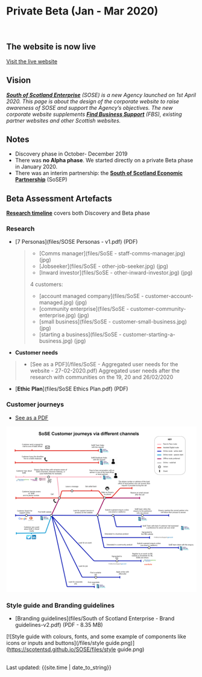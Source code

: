 
# Private Beta (Jan - Mar 2020)
<br>

## The website is now live
[Visit the live website](https://www.southofscotlandenterprise.com/)

## Vision
_[**South of Scotland Enterprise**](https://www.southofscotlandenterprise.com/) (SOSE) is a new Agency launched on 1st April 2020._
_This page is about the design of the corporate website to raise awareness of SOSE and support the Agency’s objectives._
_The new corporate website supplements [**Find Business Support**](https://www.findbusinesssupport.gov.scot/) (FBS), existing partner websites and other Scottish websites._


## Notes
- Discovery phase in October- December 2019
- There was **no Alpha phase**. We started directly on a private Beta phase in January 2020.
- There was an interim partnership: the [**South of Scotland Economic Partnership**](https://www.sosep.co.uk) (SoSEP)

## Beta Assessment Artefacts

[**Research timeline**](timeline) covers both Discovery and Beta phase


### Research

* [7 Personas](files/SOSE Personas - v1.pdf) (PDF)

    >- [Comms manager](files/SoSE - staff-comms-manager.jpg) (jpg)
    >- [Jobseeker](files/SoSE - other-job-seeker.jpg) (jpg)
    >- [Inward investor](files/SoSE - other-inward-investor.jpg) (jpg)
    >
    >4 customers:
    >
    >- [account managed company](files/SoSE - customer-account-managed.jpg) (jpg)
    >- [community enterprise](files/SoSE - customer-community- enterprise.jpg) (jpg)
    >- [small business](files/SoSE - customer-small-business.jpg) (jpg)
    >- [starting a business](files/SoSE - customer-starting-a-business.jpg) (jpg)
 

* **Customer needs**
>- [See as a PDF](/files/SoSE - Aggregated user needs for the website - 27-02-2020.pdf) Aggregated user needs after the research with communities on the 19, 20 and 26/02/2020

* [**Ethic Plan**](files/SoSE Ethics Plan.pdf) (PDF)

### Customer journeys
- [See as a PDF](/files/SoSE-journeys7.pdf)

[![customer journey via different channel as a tube map](/images/SoSE-journeys7.png)](https://scotentsd.github.io/SOSE/images/SoSE-journeys7.png)

### Style guide and Branding guidelines
- [Branding guidelines](files/South of Scotland Enterprise - Brand guidelines-v2.pdf) (PDF - 8.35 MB)

[![Style guide with colours, fonts, and some example of components like icons or inputs and buttons](/files/style guide.png)](https://scotentsd.github.io/SOSE/files/style guide.png)

<br>
<div>Last updated: {{site.time | date_to_string}}</div>

